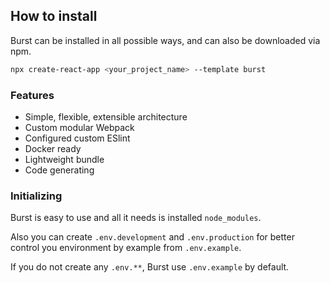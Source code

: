 ## How to install

Burst can be installed in all possible ways, and can also be downloaded via npm.

```sh
npx create-react-app <your_project_name> --template burst
```

### Features

- Simple, flexible, extensible architecture
- Custom modular Webpack
- Configured custom ESlint
- Docker ready
- Lightweight bundle
- Code generating

### Initializing

Burst is easy to use and all it needs is installed `node_modules`.

Also you can create `.env.development` and `.env.production` for better control you environment by example from `.env.example`.

If you do not create any `.env.**`, Burst use `.env.example` by default.